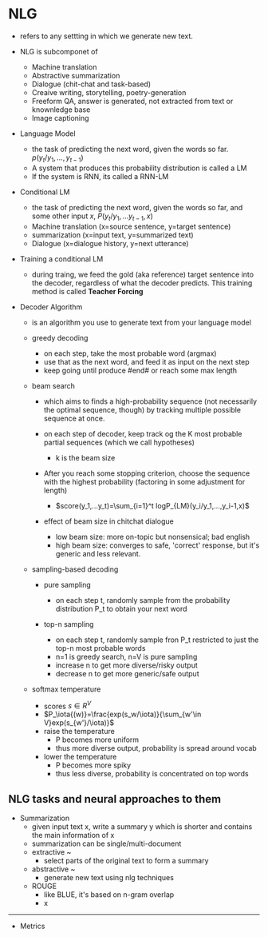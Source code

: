
# NLG
- refers to any settting in which we generate new text.

- NLG is subcomponet of 
    - Machine translation
    - Abstractive summarization
    - Dialogue (chit-chat and task-based)
    - Creaive writing, storytelling, poetry-generation
    - Freeform QA, answer is generated, not extracted from text or knownledge base
    - Image captioning

- Language Model
    - the task of predicting the next word, given the words so far. $p(y_t/y_1,...,y_{t-1})$
    - A system that produces this probability distribution is called a LM
    - If the system is RNN, its called a RNN-LM

- Conditional LM
    - the task of predicting the next word, given the words so far, and some other input $x$, $P(y_t/y_1,...y_{t-1},x)$
    - Machine translation (x=source sentence, y=target sentence)
    - summarization (x=input text, y=summarized text)
    - Dialogue (x=dialogue history, y=next utterance)

- Training a conditional LM
    - during traing, we feed the gold (aka reference) target sentence into the decoder, regardless of what the decoder predicts. This training method is called **Teacher Forcing**

- Decoder Algorithm
    - is an algorithm you use to generate text from your language model
    - greedy decoding
        - on each step, take the most probable word (argmax)
        - use that as the next word, and feed it as input on the next step
        - keep going until produce #end# or reach some max length

    - beam search
        - which aims to finds a high-probability sequence (not necessarily the optimal sequence, though) by tracking multiple possible sequence at once.
        - on each step of decoder, keep track og the K most probable partial sequences (which we call hypotheses)
            - k is the beam size
        - After you reach some stopping criterion, choose the sequence with the highest probability (factoring in some adjustment for length)
            - $score(y_1,...y_t)=\sum_{i=1}^t logP_{LM}(y_i/y_1,...,y_i-1,x)$

        - effect of beam size in chitchat dialogue
            - low beam size: more on-topic but nonsensical; bad english
            - high beam size: converges to safe, 'correct' response, but it's generic and less relevant.

    - sampling-based decoding
        - pure sampling
            - on each step t, randomly sample from the probability distribution P_t to obtain your next word

        - top-n sampling
            - on each step t, randomly sample fron P_t restricted to just the top-n most probable words
            - n=1 is greedy search, n=V is pure sampling
            - increase n to get more diverse/risky output
            - decrease n to get more generic/safe output
    
    - softmax temperature
        - scores $s\in R^{V}$
        - $P_\iota{(w)}=\frac{exp(s_w/\iota)}{\sum_{w'\in V}exp(s_{w'}/\iota)}$
        - raise the temperature
            - P becomes more uniform
            - thus more diverse output, probability is spread around vocab
        - lower the temperature
            - P becomes more spiky
            - thus less diverse, probability is concentrated on top words


## NLG tasks and neural approaches to them

- Summarization
    - given input text x, write a summary y which is shorter and contains the main information of x
    - summarization can be single/multi-document
    - extractive ~
        - select parts of the original text to form a summary
    - abstractive ~
        - generate new text using nlg techniques
    - ROUGE
        - like BLUE, it's based on n-gram overlap
        - x

---
- Metrics